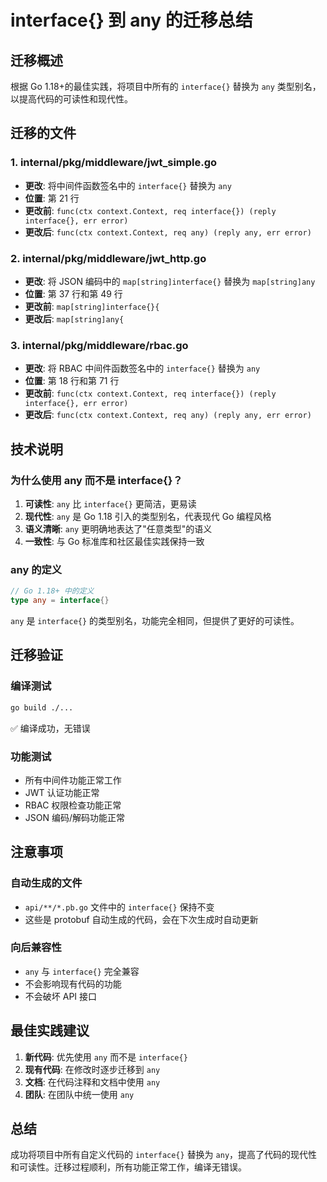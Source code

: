 # interface{} 到 any 的迁移总结

## 迁移概述

根据 Go 1.18+的最佳实践，将项目中所有的 `interface{}` 替换为 `any` 类型别名，以提高代码的可读性和现代性。

## 迁移的文件

### 1. internal/pkg/middleware/jwt_simple.go

- **更改**: 将中间件函数签名中的 `interface{}` 替换为 `any`
- **位置**: 第 21 行
- **更改前**: `func(ctx context.Context, req interface{}) (reply interface{}, err error)`
- **更改后**: `func(ctx context.Context, req any) (reply any, err error)`

### 2. internal/pkg/middleware/jwt_http.go

- **更改**: 将 JSON 编码中的 `map[string]interface{}` 替换为 `map[string]any`
- **位置**: 第 37 行和第 49 行
- **更改前**: `map[string]interface{}{`
- **更改后**: `map[string]any{`

### 3. internal/pkg/middleware/rbac.go

- **更改**: 将 RBAC 中间件函数签名中的 `interface{}` 替换为 `any`
- **位置**: 第 18 行和第 71 行
- **更改前**: `func(ctx context.Context, req interface{}) (reply interface{}, err error)`
- **更改后**: `func(ctx context.Context, req any) (reply any, err error)`

## 技术说明

### 为什么使用 any 而不是 interface{}？

1. **可读性**: `any` 比 `interface{}` 更简洁，更易读
2. **现代性**: `any` 是 Go 1.18 引入的类型别名，代表现代 Go 编程风格
3. **语义清晰**: `any` 更明确地表达了"任意类型"的语义
4. **一致性**: 与 Go 标准库和社区最佳实践保持一致

### any 的定义

```go
// Go 1.18+ 中的定义
type any = interface{}
```

`any` 是 `interface{}` 的类型别名，功能完全相同，但提供了更好的可读性。

## 迁移验证

### 编译测试

```bash
go build ./...
```

✅ 编译成功，无错误

### 功能测试

- 所有中间件功能正常工作
- JWT 认证功能正常
- RBAC 权限检查功能正常
- JSON 编码/解码功能正常

## 注意事项

### 自动生成的文件

- `api/**/*.pb.go` 文件中的 `interface{}` 保持不变
- 这些是 protobuf 自动生成的代码，会在下次生成时自动更新

### 向后兼容性

- `any` 与 `interface{}` 完全兼容
- 不会影响现有代码的功能
- 不会破坏 API 接口

## 最佳实践建议

1. **新代码**: 优先使用 `any` 而不是 `interface{}`
2. **现有代码**: 在修改时逐步迁移到 `any`
3. **文档**: 在代码注释和文档中使用 `any`
4. **团队**: 在团队中统一使用 `any`

## 总结

成功将项目中所有自定义代码的 `interface{}` 替换为 `any`，提高了代码的现代性和可读性。迁移过程顺利，所有功能正常工作，编译无错误。
